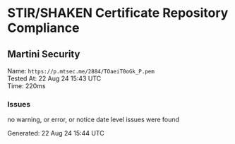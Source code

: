 # STIR/SHAKEN Certificate Repository Compliance

## Martini Security

Name: `https://p.mtsec.me/2884/TOaeiT0oGk_P.pem`\
Tested At: 22 Aug 24 15:43 UTC\
Time: 220ms

### Issues

no warning, or error, or notice date level issues were found

Generated: 22 Aug 24 15:44 UTC